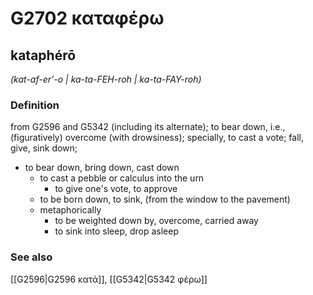 # G2702 καταφέρω

## kataphérō

_(kat-af-er'-o | ka-ta-FEH-roh | ka-ta-FAY-roh)_

### Definition

from G2596 and G5342 (including its alternate); to bear down, i.e., (figuratively) overcome (with drowsiness); specially, to cast a vote; fall, give, sink down; 

- to bear down, bring down, cast down
  - to cast a pebble or calculus into the urn
    - to give one's vote, to approve
  - to be born down, to sink, (from the window to the pavement)
  - metaphorically
    - to be weighted down by, overcome, carried away
    - to sink into sleep, drop asleep

### See also

[[G2596|G2596 κατά]], [[G5342|G5342 φέρω]]
